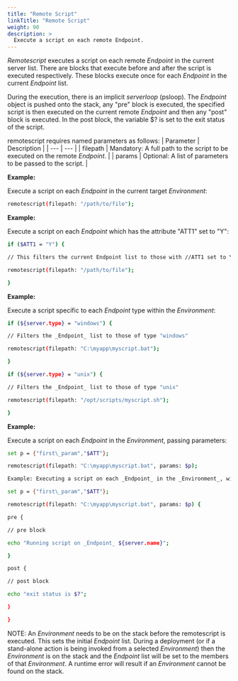 ```yaml
---
title: "Remote Script"
linkTitle: "Remote Script"
weight: 90
description: >
  Execute a script on each remote Endpoint. 
---
```



_Remotescript_ executes a script on each remote _Endpoint_ in the current server list. There are blocks that execute before and after the script is executed respectively. These blocks execute once for each _Endpoint_ in the current _Endpoint_ list.

During the execution, there is an implicit _serverloop_ (psloop). The _Endpoint_ object is pushed onto the stack, any "pre" block is executed, the specified script is then executed on the current remote _Endpoint_ and then any "post" block is executed. In the post block, the variable $? is set to the exit status of the script.

remotescript requires named parameters as follows:
| Parameter | Description |
| --- | --- |
| filepath | Mandatory: A full path to the script to be executed on the remote _Endpoint_. |
| params | Optional: A list of parameters to be passed to the script. |

**Example:**

Execute a script on each _Endpoint_ in the current target _Environment_:

```bash
remotescript(filepath: "/path/to/file");
```

**Example:**

Execute a script on each _Endpoint_ which has the attribute "ATT1" set to "Y":

```bash
if ($ATT1 = "Y") {

// This filters the current Endpoint list to those with //ATT1 set to Y. "remotescript" will now only execute on // those Endpoints.

remotescript(filepath: "/path/to/file");

}

```

**Example:**

Execute a script specific to each _Endpoint_ type within the _Environment_:

```bash
if (${server.type} = "windows") {

// Filters the _Endpoint_ list to those of type "windows"

remotescript(filepath: "C:\myapp\myscript.bat");

}

if (${server.type} = "unix") {

// Filters the _Endpoint_ list to those of type "unix"

remotescript(filepath: "/opt/scripts/myscript.sh");

}
```

**Example:**

Execute a script on each _Endpoint_ in the _Environment_, passing parameters:

```bash
set p = {"first\_param","$ATT"};

remotescript(filepath: "C:\myapp\myscript.bat", params: $p);

Example: Executing a script on each _Endpoint_ in the _Environment_, with pre and post block processing:

set p = {"first\_param","$ATT"};

remotescript(filepath: "C:\myapp\myscript.bat", params: $p) {

pre {

// pre block

echo "Running script on _Endpoint_ ${server.name}";

}

post {

// post block

echo "exit status is $?";

}

}
```

NOTE: An _Environment_ needs to be on the stack before the remotescript is executed. This sets the initial _Endpoint_ list. During a deployment (or if a stand-alone action is being invoked from a selected _Environment_) then the _Environment_ is on the stack and the _Endpoint_ list will be set to the members of that _Environment_. A runtime error will result if an _Environment_ cannot be found on the stack.
